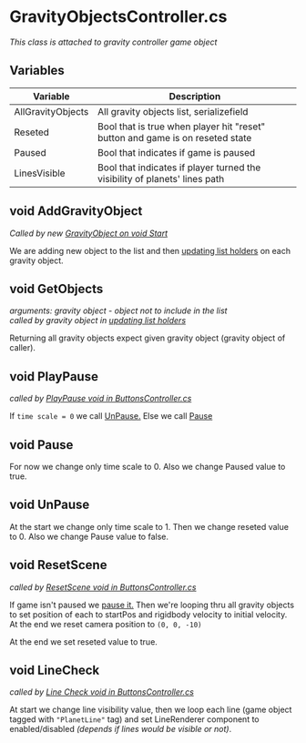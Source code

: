 # GravityObjectsController.cs

*This class is attached to gravity controller game object*

## Variables

| Variable | Description |
| --- | ----------- |
| AllGravityObjects | All gravity objects list, serializefield |
| Reseted | Bool that is true when player hit "reset" button and game is on reseted state |
| Paused | Bool that indicates if game is paused |
| LinesVisible | Bool that indicates if player turned the visibility of planets' lines path |

## void AddGravityObject

*Called by new [GravityObject on void Start](https://github.com/mmarusiak/Universe-Simulator/blob/main/Code%20Documentation/Gravity%20Controllers/01.%20GravityObject.cs.md#void-start)*

We are adding new object to the list and then [updating list holders](https://github.com/mmarusiak/Universe-Simulator/blob/main/Code%20Documentation/Gravity%20Controllers/01.%20GravityObject.cs.md#void-updateprivatelist) on each gravity object.

## void GetObjects

*arguments: gravity object - object not to include in the list*  
*called by gravity object in [updating list holders](https://github.com/mmarusiak/Universe-Simulator/blob/main/Code%20Documentation/Gravity%20Controllers/01.%20GravityObject.cs.md#void-updateprivatelist)*

Returning all gravity objects expect given gravity object (gravity object of caller).

## void PlayPause

*called by [PlayPause void in ButtonsController.cs](../UI%20Controllers/02.%20ButtonsController.cs.md#void-playpause)*

If ``time scale = 0`` we call [UnPause.](./02.%20GravityObjectsController.cs.md#void-unpause) Else we call [Pause](./02.%20GravityObjectsController.cs.md#void-pause)

## void Pause

For now we change only time scale to 0.
Also we change Paused value to true.

## void UnPause

At the start we change only time scale to 1.
Then we change reseted value to 0.
Also we change Pause value to false.

## void ResetScene

*called by [ResetScene void in ButtonsController.cs](../UI%20Controllers/02.%20ButtonsController.cs.md#void-resetscene)*

If game isn't paused we [pause it.](./02.%20GravityObjectsController.cs.md#void-playpause) Then we're looping thru all gravity objects to set position of each to startPos and rigidbody velocity to initial velocity. At the end we reset camera position to ``(0, 0, -10)``

At the end we set reseted value to true.

## void LineCheck

*called by [Line Check void in ButtonsController.cs](../UI%20Controllers/02.%20ButtonsController.cs.md#void-linecheck)*

At start we change line visibility value, then we loop each line (game object tagged with ``"PlanetLine"`` tag) and set LineRenderer component to enabled/disabled *(depends if lines would be visible or not)*.
